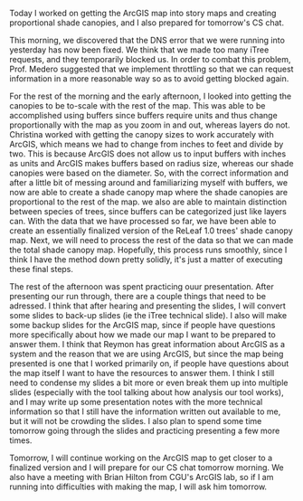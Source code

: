 Today I worked on getting the ArcGIS map into story maps and creating proportional shade canopies, and I also prepared for tomorrow's CS chat.

This morning, we discovered that the DNS error that we were running into yesterday has now been fixed. We think that we made too many iTree requests, and they temporarily blocked us. In order to combat this problem, Prof. Medero suggested that we implement throttling so that we can request information in a more reasonable way so as to avoid getting blocked again.

For the rest of the morning and the early afternoon, I looked into getting the canopies to be to-scale with the rest of the map. This was able to be accomplished using buffers since buffers require units and thus change proportionally with the map as you zoom in and out, whereas layers do not. Christina worked with getting the canopy sizes to work accurately with ArcGIS, which means we had to change from inches to feet and divide by two. This is because ArcGIS does not allow us to input buffers with inches as units and ArcGIS makes buffers based on radius size, whereas our shade canopies were based on the diameter. So, with the correct information and after a little bit of messing around and familiarizing myself with buffers, we now are able to create a shade canopy map where the shade canopies are proportional to the rest of the map. we also are able to maintain distinction between species of trees, since buffers can be categorized just like layers can.
With the data that we have processed so far, we have been able to create an essentially finalized version of the ReLeaf 1.0 trees' shade canopy map. Next, we will need to process the rest of the data so that we can made the total shade canopy map. Hopefully, this process runs smoothly, since I think I have the method down pretty solidly, it's just a matter of executing these final steps.

The rest of the afternoon was spent practicing ouur presentation. After presenting our run through, there are a couple things that need to be adressed. I think that after hearing and presenting the slides, I will convert some slides to back-up slides (ie the iTree technical slide). I also will make some backup slides for the ArcGIS map, since if people have questions more specifically about how we made our map I want to be prepared to answer them. I think that Reymon has great information about ArcGIS as a system and the reason that we are using ArcGIS, but since the map being presented is one that I worked primarily on, if people have questions about the map itself I want to have the resources to answer them.
I think I still need to condense my slides a bit more or even break them up into multiple slides (especially with the tool talking about how analysis our tool works), and I may write up some presentation notes with the more technical information so that I still have the information written out available to me, but it will not be crowding the slides. I also plan to spend some time tomorrow going through the slides and practicing presenting a few more times.

Tomorrow, I will continue working on the ArcGIS map to get closer to a finalized version and I will prepare for our CS chat tomorrow morning. We also have a meeting with Brian Hilton from CGU's ArcGIS lab, so if I am running into difficulties with making the map, I will ask him tomorrow. 
